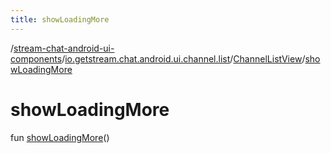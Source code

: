 ```yaml
---
title: showLoadingMore
---
```

/[stream-chat-android-ui-components](../../index.md)/[io.getstream.chat.android.ui.channel.list](../index.md)/[ChannelListView](index.md)/[showLoadingMore](showLoadingMore.md)  
  
  
  
# showLoadingMore  
fun [showLoadingMore](showLoadingMore.md)()
